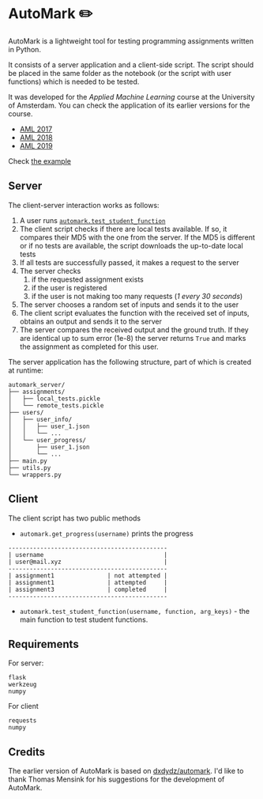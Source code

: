 # AutoMark :pencil2:

AutoMark is a lightweight tool for testing programming assignments written in Python.

It consists of a server application and a client-side script. The script should be placed in the same folder as the notebook (or the script with user functions) which is needed to be tested.

It was developed for the *Applied Machine Learning* course at the University of Amsterdam. You can check the application of its earlier versions for the course. 
- [AML 2017](https://github.com/ISosnovik/UVA_AML17)
- [AML 2018](https://github.com/JanJetze/UVA_AML18)
- [AML 2019](https://github.com/davzha/UVA_AML19)

Check [the example](https://github.com/ISosnovik/automark/tree/master/example)


## Server
The client-server interaction works as follows:

1) A user runs [`automark.test_student_function`](./automark.py)
2) The client script checks if there are local tests available. If so, it compares their MD5 with the one from the server. If the MD5 is different or if no tests are available, the script downloads the up-to-date local tests
3) If all tests are successfully passed, it makes a request to the server
2) The server checks
    1) if the requested assignment exists
    2) if the user is registered
    3) if the user is not making too many requests (*1 every 30 seconds*)
3) The server chooses a random set of inputs and sends it to the user
4) The client script evaluates the function with the received set of inputs, obtains an output and sends it to the server
5) The server compares the received output and the ground truth. If they are identical up to sum error (1e-8) the server returns `True` and marks the assignment as completed for this user.

The server application has the following structure, part of which is created at runtime:

```
automark_server/
├── assignments/
│   ├── local_tests.pickle
│   └── remote_tests.pickle
├── users/
│   ├── user_info/
│   │   ├── user_1.json
│   │   └── ...
│   └── user_progress/
│       ├── user_1.json
│       └── ...
├── main.py
├── utils.py
└── wrappers.py
```

## Client
The client script has two public methods
- `automark.get_progress(username)` prints the progress
```
---------------------------------------------
| username                                  |
| user@mail.xyz                             |
---------------------------------------------
| assignment1               | not attempted |
| assignment1               | attempted     |
| assignment3               | completed     |
---------------------------------------------
```
- `automark.test_student_function(username, function, arg_keys)` - the main function to test student functions.

## Requirements
For server:
```
flask 
werkzeug
numpy
```

For client
```
requests
numpy
```

## Credits
The earlier version of AutoMark is based on [dxdydz/automark](https://github.com/dxdydz/automark). I'd like to thank Thomas Mensink for his suggestions for the development of AutoMark.
